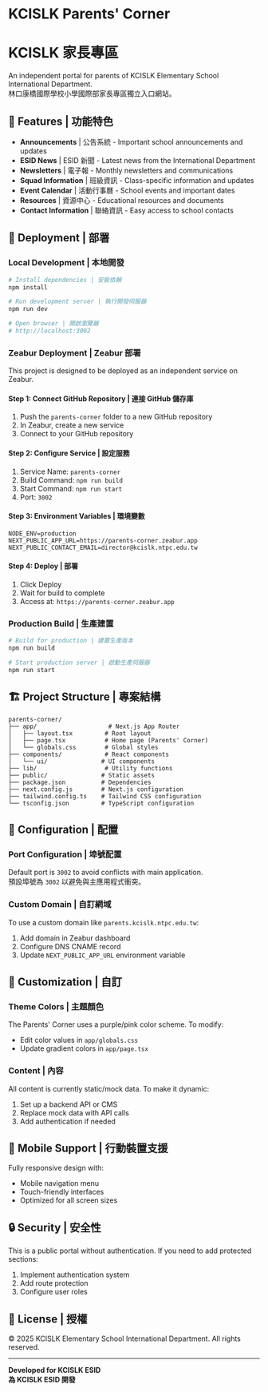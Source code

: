 # KCISLK Parents' Corner
# KCISLK 家長專區

An independent portal for parents of KCISLK Elementary School International Department.  
林口康橋國際學校小學國際部家長專區獨立入口網站。

## 🌟 Features | 功能特色

- **Announcements** | 公告系統 - Important school announcements and updates
- **ESID News** | ESID 新聞 - Latest news from the International Department  
- **Newsletters** | 電子報 - Monthly newsletters and communications
- **Squad Information** | 班級資訊 - Class-specific information and updates
- **Event Calendar** | 活動行事曆 - School events and important dates
- **Resources** | 資源中心 - Educational resources and documents
- **Contact Information** | 聯絡資訊 - Easy access to school contacts

## 🚀 Deployment | 部署

### Local Development | 本地開發

```bash
# Install dependencies | 安裝依賴
npm install

# Run development server | 執行開發伺服器
npm run dev

# Open browser | 開啟瀏覽器
# http://localhost:3002
```

### Zeabur Deployment | Zeabur 部署

This project is designed to be deployed as an independent service on Zeabur.

#### Step 1: Connect GitHub Repository | 連接 GitHub 儲存庫
1. Push the `parents-corner` folder to a new GitHub repository
2. In Zeabur, create a new service
3. Connect to your GitHub repository

#### Step 2: Configure Service | 設定服務
1. Service Name: `parents-corner`
2. Build Command: `npm run build`
3. Start Command: `npm run start`
4. Port: `3002`

#### Step 3: Environment Variables | 環境變數
```env
NODE_ENV=production
NEXT_PUBLIC_APP_URL=https://parents-corner.zeabur.app
NEXT_PUBLIC_CONTACT_EMAIL=director@kcislk.ntpc.edu.tw
```

#### Step 4: Deploy | 部署
1. Click Deploy
2. Wait for build to complete
3. Access at: `https://parents-corner.zeabur.app`

### Production Build | 生產建置

```bash
# Build for production | 建置生產版本
npm run build

# Start production server | 啟動生產伺服器
npm run start
```

## 🏗️ Project Structure | 專案結構

```
parents-corner/
├── app/                    # Next.js App Router
│   ├── layout.tsx         # Root layout
│   ├── page.tsx           # Home page (Parents' Corner)
│   └── globals.css        # Global styles
├── components/            # React components
│   └── ui/               # UI components
├── lib/                   # Utility functions
├── public/               # Static assets
├── package.json          # Dependencies
├── next.config.js        # Next.js configuration
├── tailwind.config.ts    # Tailwind CSS configuration
└── tsconfig.json         # TypeScript configuration
```

## 🔧 Configuration | 配置

### Port Configuration | 埠號配置
Default port is `3002` to avoid conflicts with main application.  
預設埠號為 `3002` 以避免與主應用程式衝突。

### Custom Domain | 自訂網域
To use a custom domain like `parents.kcislk.ntpc.edu.tw`:
1. Add domain in Zeabur dashboard
2. Configure DNS CNAME record
3. Update `NEXT_PUBLIC_APP_URL` environment variable

## 🎨 Customization | 自訂

### Theme Colors | 主題顏色
The Parents' Corner uses a purple/pink color scheme. To modify:
- Edit color values in `app/globals.css`
- Update gradient colors in `app/page.tsx`

### Content | 內容
All content is currently static/mock data. To make it dynamic:
1. Set up a backend API or CMS
2. Replace mock data with API calls
3. Add authentication if needed

## 📱 Mobile Support | 行動裝置支援

Fully responsive design with:
- Mobile navigation menu
- Touch-friendly interfaces
- Optimized for all screen sizes

## 🔒 Security | 安全性

This is a public portal without authentication. If you need to add protected sections:
1. Implement authentication system
2. Add route protection
3. Configure user roles

## 📄 License | 授權

© 2025 KCISLK Elementary School International Department. All rights reserved.

---

**Developed for KCISLK ESID**  
**為 KCISLK ESID 開發**